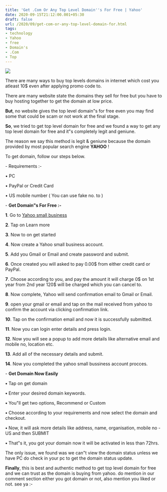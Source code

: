 ```yaml
---
title: 'Get .Com Or Any Top Level Domain''s For Free | Yahoo'
date: 2020-09-15T21:12:00.001+05:30
draft: false
url: /2020/09/get-com-or-any-top-level-domain-for.html
tags: 
- technology
- Yahoo
- free
- Domain's
- .Com
- Top
---
```


 [![](https://lh3.googleusercontent.com/-pRVqMeaQZrA/X2Dkl4fgzqI/AAAAAAAABoY/bQtXQKBsfWABotgFurR7Mu2C0zF5NWVXwCLcBGAsYHQ/s1600/1600185492788856-0.png)](https://lh3.googleusercontent.com/-pRVqMeaQZrA/X2Dkl4fgzqI/AAAAAAAABoY/bQtXQKBsfWABotgFurR7Mu2C0zF5NWVXwCLcBGAsYHQ/s1600/1600185492788856-0.png) 

  
There are many ways to buy top levels domains in internet which cost you atleast 10$ even after applying promo code to.  
  
There are many website state the domains they sell for free but you have to buy hosting together to get the domain at low price.  
  
**But**, no website gives the top level domain"s for free even you may find some that could be scam or not work at the final stage.  
  
**So**, we tried to get top level domain for free and we found a way to get any top level domain for free and it"s completely legit and geniune.  
  
The reason we say this method is legit & geniune because the domain provided by most popular search engine **YAHOO** !  
  
To get domain, follow our steps below.  
  
\- Requirements :-  
  
• PC  
  
• PayPal or Credit Card  
  
• US mobile number ( You can use fake no. to )  
  
\- **Get Domain"s For Free :-**  
  
**1**. Go to [Yahoo small business](https://smallbusiness.yahoo.com/)  
  
**2**. Tap on Learn more  
  
**3**. Now to on get started  
  
**4**. Now create a Yahoo small business account.  
  
**5**. Add you Gmail or Email and create password and submit.  
  
**6**. Once created you will asked to pay 0.00$ from either credit card or PayPal.  
  
**7**. Choose according to you, and pay the amount it will charge 0$ on 1st year from 2nd year 120$ will be charged which you can cancel to.  
  
**8**. Now complete, Yahoo will send confirmation email to Gmail or Email.  
  
**9**. open your gmail or email and tap on the mail received from yahoo to confirm the account via clicking confirmation link.  
  
**10**. Tap on the confirmation email and now it is successfully submitted.  
  
**11**. Now you can login enter details and press login.  
  
**12**. Now you will see a popup to add more details like alternative email and mobile no, location etc.  
  
**13**. Add all of the necessary details and submit.  
  
**14**. Now you completed the yahoo small bussiness account procces.  
  
\- **Get Domain Now Easily**  
  
**•** Tap on get domain  
  
**•** Enter your desired domain keywords.  
  
**•** You"ll get two options, Recommend or Custom  
  
**•** Choose according to your requirements and now select the domain and checkout.  
  
**•** Now, it will ask more details like address, name, organisation, mobile no - US and then SUBMIT  
  
**•** That"s it, you got your domain now it will be activated in less than 72hrs.  
  
The only issue, we found was we can"t view the domain status unless we have PC do check in your pc to get the domain status update.  
  
**Finally**, this is best and authentic method to get top level domain for free and we can trust as the domain is buying from yahoo. do mention in our comment section either you got domain or not, also mention you liked or not. see ya :-